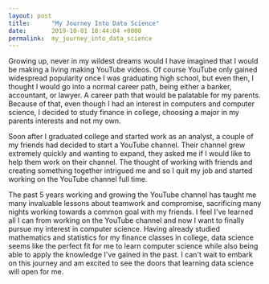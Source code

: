 ```yaml
---
layout: post
title:      "My Journey Into Data Science"
date:       2019-10-01 10:44:04 +0000
permalink:  my_journey_into_data_science
---
```



Growing up, never in my wildest dreams would I have imagined that I would be making a living making YouTube videos. Of course YouTube only gained widespread popularity once I was graduating high school, but even then, I thought I would go into a normal career path, being either a banker, accountant, or lawyer. A career path that would be palatable for my parents. Because of that, even though I had an interest in computers and computer science, I decided to study finance in college, choosing a major in my parents interests and not my own.

Soon after I graduated college and started work as an analyst, a couple of my friends had decided to start a YouTube channel. Their channel grew extremely quickly and wanting to expand, they asked me if I would like to help them work on their channel. The thought of working with friends and creating something together intrigued me and so I quit my job and started working on the YouTube channel full time. 

The past 5 years working and growing the YouTube channel has taught me many invaluable lessons about teamwork and compromise, sacrificing many nights working towards a common goal with my friends. I feel I've learned all I can from working on the YouTube channel and now I want to finally pursue my interest in computer science. Having already studied mathematics and statistics for my finance classes in college, data science seems like the perfect fit for me to learn computer science while also being able to apply the knowledge I've gained in the past. I can't wait to embark on this journey and am excited to see the doors that learning data science will open for me.

